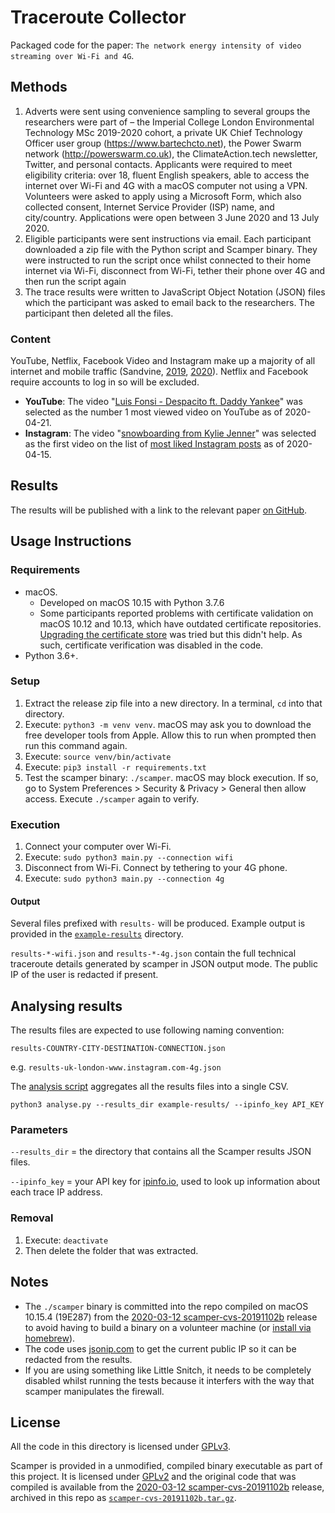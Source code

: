 # Traceroute Collector

Packaged code for the paper: `The network energy intensity of video streaming
over Wi-Fi and 4G`.

## Methods

1. Adverts were sent using convenience sampling to several groups the
   researchers were part of – the Imperial College London Environmental
   Technology MSc 2019-2020 cohort, a private UK Chief Technology Officer user
   group (<https://www.bartechcto.net>), the Power Swarm network
   (<http://powerswarm.co.uk>), the ClimateAction.tech newsletter, Twitter, and
   personal contacts. Applicants were required to meet eligibility criteria:
   over 18, fluent English speakers, able to access the internet over Wi-Fi and
   4G with a macOS computer not using a VPN. Volunteers were asked to apply
   using a Microsoft Form, which also collected consent, Internet Service
   Provider (ISP) name, and city/country. Applications were open between 3 June
   2020 and 13 July 2020.
2. Eligible participants were sent instructions via email. Each participant
   downloaded a zip file with the Python script and Scamper binary. They were
   instructed to run the script once whilst connected to their home internet
   via Wi-Fi, disconnect from Wi-Fi, tether their phone over 4G and then run
   the script again
3. The trace results were written to JavaScript Object Notation (JSON) files
   which the participant was asked to email back to the researchers. The
   participant then deleted all the files.

### Content

YouTube, Netflix, Facebook Video and Instagram make up a majority of all
internet and mobile traffic (Sandvine,
[2019](https://www.sandvine.com/global-internet-phenomena-report-2019),
[2020](https://www.sandvine.com/download-report-mobile-internet-phenomena-report-2020-sandvine)).
Netflix and Facebook require accounts to log in so will be excluded.

* **YouTube**: The video "[Luis Fonsi - Despacito ft. Daddy
  Yankee](https://www.youtube.com/watch?v=kJQP7kiw5Fk)" was selected as the
  number 1 most viewed video on YouTube as of 2020-04-21.
* **Instagram**: The video "[snowboarding from Kylie
  Jenner](https://www.instagram.com/p/B5vhf4innBN/)" was selected as the first
  video on the list of [most liked Instagram
  posts](https://en.wikipedia.org/wiki/List_of_most-liked_Instagram_posts) as
  of 2020-04-15.

## Results

The results will be published with a link to the relevant paper [on
GitHub](https://github.com/davidmytton/paper-video-streaming-network-energy).

## Usage Instructions

### Requirements

* macOS.
  * Developed on macOS 10.15 with Python 3.7.6
  * Some participants reported problems with certificate validation on macOS
    10.12 and 10.13, which have outdated certificate repositories. [Upgrading
    the certificate store](https://stackoverflow.com/a/61142526) was tried but
    this didn't help. As such, certificate verification was disabled in the
    code.
* Python 3.6+.

### Setup

1. Extract the release zip file into a new directory. In a terminal, `cd` into
   that directory.
2. Execute: `python3 -m venv venv`. macOS may ask you to download the free
   developer tools from Apple. Allow this to run when prompted then run this
   command again.
3. Execute: `source venv/bin/activate`
4. Execute: `pip3 install -r requirements.txt`
5. Test the scamper binary: `./scamper`. macOS may block execution. If so, go
   to System Preferences > Security & Privacy > General then allow access.
   Execute `./scamper` again to verify.

### Execution

1. Connect your computer over Wi-Fi.
2. Execute: `sudo python3 main.py --connection wifi`
3. Disconnect from Wi-Fi. Connect by tethering to your 4G phone.
4. Execute: `sudo python3 main.py --connection 4g`

#### Output

Several files prefixed with `results-` will be produced. Example output is
provided in the [`example-results`](/example-results) directory.

`results-*-wifi.json` and `results-*-4g.json` contain the full technical traceroute details generated by scamper in JSON output mode. The public IP of the user is redacted if present.

## Analysing results

The results files are expected to use following naming convention:

`results-COUNTRY-CITY-DESTINATION-CONNECTION.json`

e.g. `results-uk-london-www.instagram.com-4g.json`

The [analysis script](/analyse.py) aggregates all the results files into a
single CSV.

`python3 analyse.py --results_dir example-results/ --ipinfo_key API_KEY`

### Parameters

`--results_dir` = the directory that contains all the Scamper results JSON
files.

`--ipinfo_key` = your API key for [ipinfo.io](https://ipinfo.io), used to look
up information about each trace IP address.

### Removal

1. Execute: `deactivate`
2. Then delete the folder that was extracted.

## Notes

* The `./scamper` binary is committed into the repo compiled on macOS 10.15.4
  (19E287) from the [2020-03-12
  scamper-cvs-20191102b](https://www.caida.org/tools/measurement/scamper/code/scamper-cvs-20191102b.tar.gz)
  release to avoid having to build a binary on a volunteer machine (or [install
  via homebrew](https://formulae.brew.sh/formula/scamper)).
* The code uses [jsonip.com](https://jsonip.com) to get the current public IP
  so it can be redacted from the results.
* If you are using something like Little Snitch, it needs to be completely
  disabled whilst running the tests because it interfers with the way that
  scamper manipulates the firewall.

## License

All the code in this directory is licensed under
[GPLv3](https://www.gnu.org/licenses/gpl-3.0.txt).

Scamper is provided in a unmodified, compiled binary executable as part of this
project. It is licensed under
[GPLv2](https://www.gnu.org/licenses/old-licenses/gpl-2.0.html) and the
original code that was compiled is available from the [2020-03-12
scamper-cvs-20191102b](https://www.caida.org/tools/measurement/scamper/code/scamper-cvs-20191102b.tar.gz)
release, archived in this repo as
[`scamper-cvs-20191102b.tar.gz`](/scamper-cvs-20191102b.tar.gz).
